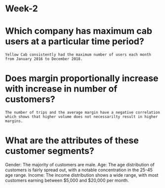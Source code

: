 # Week-2


# Which company has maximum cab users at a particular time period?
    Yellow Cab consistently had the maximum number of users each month from January 2016 to December 2018.
# Does margin proportionally increase with increase in number of customers?
    The number of trips and the average margin have a negative correlation which shows that higher volume does not necessarilty result in higher margins.
# What are the attributes of these customer segments?
Gender: The majority of customers are male.
Age: The age distribution of customers is fairly spread out, with a notable concentration in the 25-45 age range.
Income: The income distribution shows a wide range, with most customers earning between $5,000 and $20,000 per month.
